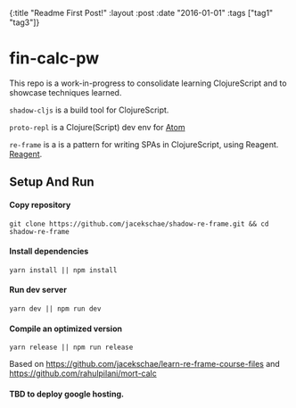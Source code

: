{:title  "Readme First Post!"
 :layout :post
 :date   "2016-01-01"
 :tags   ["tag1" "tag3"]}

# fin-calc-pw
This repo is a work-in-progress to consolidate learning ClojureScript and to showcase techniques learned.

`shadow-cljs` is a build tool for ClojureScript.

`proto-repl` is a Clojure(Script) dev env for [Atom](https://atom.io/)

`re-frame` is a is a pattern for writing SPAs in ClojureScript, using Reagent. [Reagent](https://github.com/reagent-project/reagent).

## Setup And Run
#### Copy repository
```shell
git clone https://github.com/jacekschae/shadow-re-frame.git && cd shadow-re-frame
```

#### Install dependencies
```shell
yarn install || npm install
```

#### Run dev server
```shell
yarn dev || npm run dev
```

#### Compile an optimized version

```shell
yarn release || npm run release
```
Based on https://github.com/jacekschae/learn-re-frame-course-files
and https://github.com/rahulpilani/mort-calc

#### TBD to deploy google hosting.
